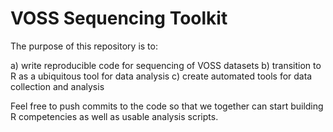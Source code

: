 # VOSS Sequencing Toolkit #

The purpose of this repository is to:

a) write reproducible code for sequencing of VOSS datasets
b) transition to R as a ubiquitous tool for data analysis
c) create automated tools for data collection and analysis

Feel free to push commits to the code so that we together can start building R competencies as well as usable analysis scripts.


